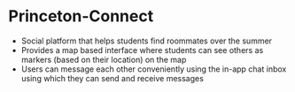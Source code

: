 # Princeton-Connect
- Social platform that helps students find roommates over the summer  
- Provides a map based interface where students can see others as markers (based on their location) on the map
- Users can message each other conveniently using the in-app chat inbox using which they can send and receive messages


